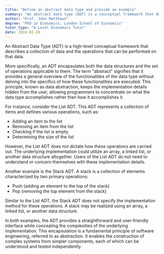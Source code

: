 ```yaml
---
title: "Define an abstract data type and provide an example"
summary: "An abstract data type (ADT) is a conceptual framework that defines a collection of data and the operations applicable to that data, emphasizing abstraction and high-level organization."
author: "Prof. John Matthews"
degree: "PhD in Economics, London School of Economics"
tutor_type: "A-Level Economics Tutor"
date: 2024-02-28
---
```


An Abstract Data Type (ADT) is a high-level conceptual framework that describes a collection of data and the operations that can be performed on that data.

More specifically, an ADT encapsulates both the data structures and the set of operations applicable to them. The term "abstract" signifies that it provides a general overview of the functionalities of the data type without delving into the specifics of how these functionalities are executed. This principle, known as data abstraction, keeps the implementation details hidden from the user, allowing programmers to concentrate on what the data type accomplishes rather than how it accomplishes it.

For instance, consider the List ADT. This ADT represents a collection of items and defines various operations, such as:

- Adding an item to the list
- Removing an item from the list
- Checking if the list is empty
- Determining the size of the list

However, the List ADT does not dictate how these operations are carried out. The underlying implementation could utilize an array, a linked list, or another data structure altogether. Users of the List ADT do not need to understand or concern themselves with these implementation details.

Another example is the Stack ADT. A stack is a collection of elements characterized by two primary operations: 

- Push (adding an element to the top of the stack)
- Pop (removing the top element from the stack)

Similar to the List ADT, the Stack ADT does not specify the implementation method for these operations. A stack may be realized using an array, a linked list, or another data structure.

In both examples, the ADT provides a straightforward and user-friendly interface while concealing the complexities of the underlying implementation. This encapsulation is a fundamental principle of software engineering, referred to as abstraction. It enables the construction of complex systems from simpler components, each of which can be understood and tested independently.
    